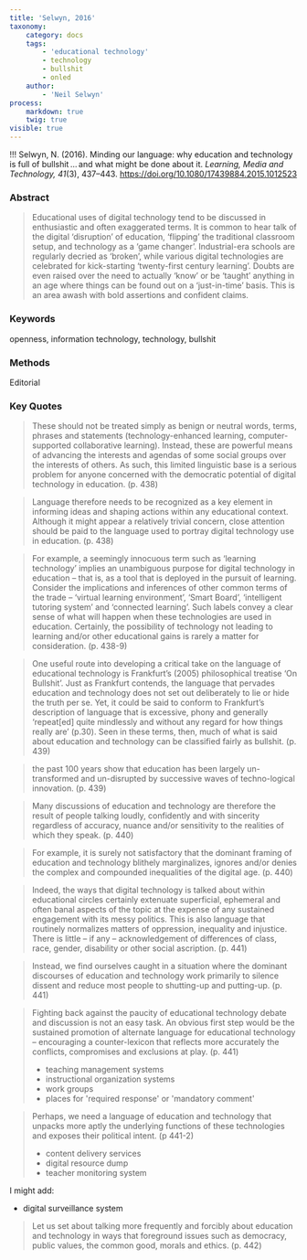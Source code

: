 ```yaml
---
title: 'Selwyn, 2016'
taxonomy:
    category: docs
    tags:
        - 'educational technology'
        - technology
        - bullshit
        - onled
    author:
        - 'Neil Selwyn'
process:
    markdown: true
    twig: true
visible: true
---
```


!!! Selwyn, N. (2016). Minding our language: why education and technology is full of bullshit … and what might be done about it. *Learning, Media and Technology, 41*(3), 437–443. https://doi.org/10.1080/17439884.2015.1012523





### Abstract

> Educational uses of digital technology tend to be discussed in enthusiastic and often exaggerated terms. It is common to hear talk of the digital ‘disruption’ of education, ‘flipping’ the traditional classroom setup, and technology as a ‘game changer’. Industrial-era schools are regularly decried as ‘broken’, while various digital technologies are celebrated for kick-starting ‘twenty-first century learning’. Doubts are even raised over the need to actually ‘know’ or be ‘taught’ anything in an age where things can be found out on a ‘just-in-time’ basis. This is an area awash with bold assertions and confident claims.
### Keywords
openness, information technology, technology, bullshit


### Methods

Editorial

### Key Quotes
> These should not be treated simply as benign or neutral words, terms, phrases and statements (technology-enhanced learning, computer-supported collaborative learning). Instead, these are powerful means of advancing the interests and agendas of some social groups over the interests of others. As such, this limited linguistic base is a serious problem for anyone concerned with the democratic potential of digital technology in education. (p. 438)

> Language therefore needs to be recognized as a key element in informing ideas and shaping actions within any educational context. Although it might appear a relatively trivial concern, close attention should be paid to the language used to portray digital technology use in education. (p. 438)

> For example, a seemingly innocuous term such as ‘learning technology’ implies an unambiguous purpose for digital technology in education – that is, as a tool that is deployed in the pursuit of learning. Consider the implications and inferences of other common terms of the trade – ‘virtual learning environment’, ‘Smart Board’, ‘intelligent tutoring system’ and ‘connected learning’. Such labels convey a clear sense of what will happen when these technologies are used in education. Certainly, the possibility of technology not leading to learning and/or other educational gains is rarely a matter for consideration. (p. 438-9)

> One useful route into developing a critical take on the language of educational technology is Frankfurt’s (2005) philosophical treatise ‘On Bullshit’. Just as Frankfurt contends, the language that pervades education and technology does not set out deliberately to lie or hide the truth per se. Yet, it could be said to conform to Frankfurt’s description of language that is excessive, phony and generally ‘repeat[ed] quite mindlessly and without any regard for how things really are’ (p.30). Seen in these terms, then, much of what is said about education and technology can be classified fairly as bullshit. (p. 439)

> the past 100 years show that education has been largely un-transformed and un-disrupted by successive waves of techno-logical innovation. (p. 439)

> Many discussions of education and technology are therefore the result of people talking loudly, confidently and with sincerity regardless of accuracy, nuance and/or sensitivity to the realities of which they speak. (p. 440)

> For example, it is surely not satisfactory that the dominant framing of education and technology blithely marginalizes, ignores and/or denies the complex and compounded inequalities of the digital age. (p. 440)

> Indeed, the ways that digital technology is talked about within educational circles certainly extenuate superficial, ephemeral and often banal aspects of the topic at the expense of any sustained engagement with its messy politics. This is also language that routinely normalizes matters of oppression, inequality and injustice. There is little – if any – acknowledgement of differences of class, race, gender, disability or other social ascription. (p. 441)

> Instead, we find ourselves caught in a situation where the dominant discourses of education and technology work primarily to silence dissent and reduce most people to shutting-up and putting-up. (p. 441)

> Fighting back against the paucity of educational technology debate and discussion is not an easy task. An obvious first step would be the sustained promotion of alternate language for educational technology – encouraging a counter-lexicon that reflects more accurately the conflicts, compromises and exclusions at play. (p. 441)
> - teaching management systems
> - instructional organization systems
> - work groups
> - places for 'required response' or 'mandatory comment'

> Perhaps, we need a language of education and technology that unpacks more aptly the underlying functions of these technologies and exposes their political intent. (p 441-2)
> - content delivery services
> - digital resource dump
> - teacher monitoring system

I might add:
- digital surveillance system

> Let us set about talking more frequently and forcibly about education and technology in ways that foreground issues such as democracy, public values, the common good, morals and ethics. (p. 442)
